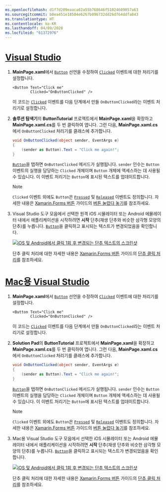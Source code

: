 ```yaml
---
ms.openlocfilehash: d1f7d209eaaca62a55b768646f51024609057a63
ms.sourcegitcommit: b0ea451e18504e6267b896732dd26df64ddfa843
ms.translationtype: HT
ms.contentlocale: ko-KR
ms.lasthandoff: 04/09/2020
ms.locfileid: "61372976"
---
```

# <a name="visual-studio"></a>[Visual Studio](#tab/vswin)

1. **MainPage.xaml**에서 [`Button`](xref:Xamarin.Forms.Button) 선언을 수정하여 [`Clicked`](xref:Xamarin.Forms.Button.Clicked) 이벤트에 대한 처리기를 설정합니다.

    ```xaml
    <Button Text="Click me"
            Clicked="OnButtonClicked" />
    ```

    이 코드는 [`Clicked`](xref:Xamarin.Forms.Button.Clicked) 이벤트를 다음 단계에서 만들 `OnButtonClicked`라는 이벤트 처리기로 설정합니다.

1. **솔루션 탐색기**의 **ButtonTutorial** 프로젝트에서 **MainPage.xaml**을 확장하고 **MainPage.xaml.cs**를 두 번 클릭하여 엽니다. 그런 다음, **MainPage.xaml.cs**에서 `OnButtonClicked` 처리기를 클래스에 추가합니다.

    ```csharp
    void OnButtonClicked(object sender, EventArgs e)
    {
        (sender as Button).Text = "Click me again!";
    }
    ```

    [`Button`](xref:Xamarin.Forms.Button)을 탭하면 `OnButtonClicked` 메서드가 실행됩니다. `sender` 인수는 `Button` 이벤트의 실행을 담당하는 `Clicked` 개체이며 `Button` 개체에 액세스하는 데 사용될 수 있습니다. 이 이벤트 처리기는 `Button`에 표시된 텍스트를 업데이트합니다.

    > [!NOTE]
    > `Clicked` 이벤트 외에도 `Button`은 [`Pressed`](xref:Xamarin.Forms.Button.Pressed) 및 [`Released`](xref:Xamarin.Forms.Button.Released) 이벤트도 정의합니다. 자세한 내용은 [Xamarin.Forms 버튼](~/xamarin-forms/user-interface/button.md#pressing-and-releasing-the-button) 가이드의 [버튼 눌렀다 놓기](~/xamarin-forms/user-interface/button.md)를 참조하세요.

1. Visual Studio 도구 모음에서 선택한 원격 iOS 시뮬레이터 또는 Android 에뮬레이터 내에서 애플리케이션을 시작하려면 **시작** 단추(재생 단추와 비슷한 삼각형 모양의 단추)를 누릅니다. [`Button`](xref:Xamarin.Forms.Button)을 클릭하고 표시되는 텍스트가 변경되었음을 확인합니다.

    [![iOS 및 Android에서 클릭 1회 후 변경되는 단추 텍스트의 스크린샷](../images/handle-button-click.png "단추 클릭 처리")](../images/handle-button-click-large.png#lightbox "단추 클릭 처리")

    단추 클릭 처리에 대한 자세한 내용은 [Xamarin.Forms 버튼](~/xamarin-forms/user-interface/button.md#handling-button-clicks) 가이드의 [단추 클릭 처리](~/xamarin-forms/user-interface/button.md)를 참조하세요.

# <a name="visual-studio-for-mac"></a>[Mac용 Visual Studio](#tab/vsmac)

1. **MainPage.xaml**에서 [`Button`](xref:Xamarin.Forms.Button) 선언을 수정하여 [`Clicked`](xref:Xamarin.Forms.Button.Clicked) 이벤트에 대한 처리기를 설정합니다.

    ```xaml
    <Button Text="Click me"
            Clicked="OnButtonClicked" />
    ```

    이 코드는 [`Clicked`](xref:Xamarin.Forms.Button.Clicked) 이벤트를 다음 단계에서 만들 `OnButtonClicked`라는 이벤트 처리기로 설정합니다.

1. **Solution Pad**의 **ButtonTutorial** 프로젝트에서 **MainPage.xaml**을 확장하고 **MainPage.xaml.cs**를 두 번 클릭하여 엽니다. 그런 다음, **MainPage.xaml.cs**에서 `OnButtonClicked` 처리기를 클래스에 추가합니다.

    ```csharp
    void OnButtonClicked(object sender, EventArgs e)
    {
        (sender as Button).Text = "Click me again!";
    }
    ```

    [`Button`](xref:Xamarin.Forms.Button)을 탭하면 `OnButtonClicked` 메서드가 실행됩니다. `sender` 인수는 `Button` 이벤트의 실행을 담당하는 `Clicked` 개체이며 `Button` 개체에 액세스하는 데 사용될 수 있습니다. 이 이벤트 처리기는 `Button`에 표시된 텍스트를 업데이트합니다.

    > [!NOTE]
    > `Clicked` 이벤트 외에도 `Button`은 [`Pressed`](xref:Xamarin.Forms.Button.Pressed) 및 [`Released`](xref:Xamarin.Forms.Button.Released) 이벤트도 정의합니다. 자세한 내용은 [Xamarin.Forms 버튼](~/xamarin-forms/user-interface/button.md#pressing-and-releasing-the-button) 가이드의 [버튼 눌렀다 놓기](~/xamarin-forms/user-interface/button.md)를 참조하세요.

1. Mac용 Visual Studio 도구 모음에서 선택한 iOS 시뮬레이터 또는 Android 에뮬레이터 내에서 애플리케이션을 시작하려면 **시작** 단추(재생 단추와 비슷한 삼각형 모양의 단추)를 누릅니다. [`Button`](xref:Xamarin.Forms.Button)을 클릭하고 표시되는 텍스트가 변경되었음을 확인합니다.

    [![iOS 및 Android에서 클릭 1회 후 변경되는 단추 텍스트의 스크린샷](../images/handle-button-click.png "단추 클릭 처리")](../images/handle-button-click-large.png#lightbox "단추 클릭 처리")

    단추 클릭 처리에 대한 자세한 내용은 [Xamarin.Forms 버튼](~/xamarin-forms/user-interface/button.md#handling-button-clicks) 가이드의 [단추 클릭 처리](~/xamarin-forms/user-interface/button.md)를 참조하세요.

